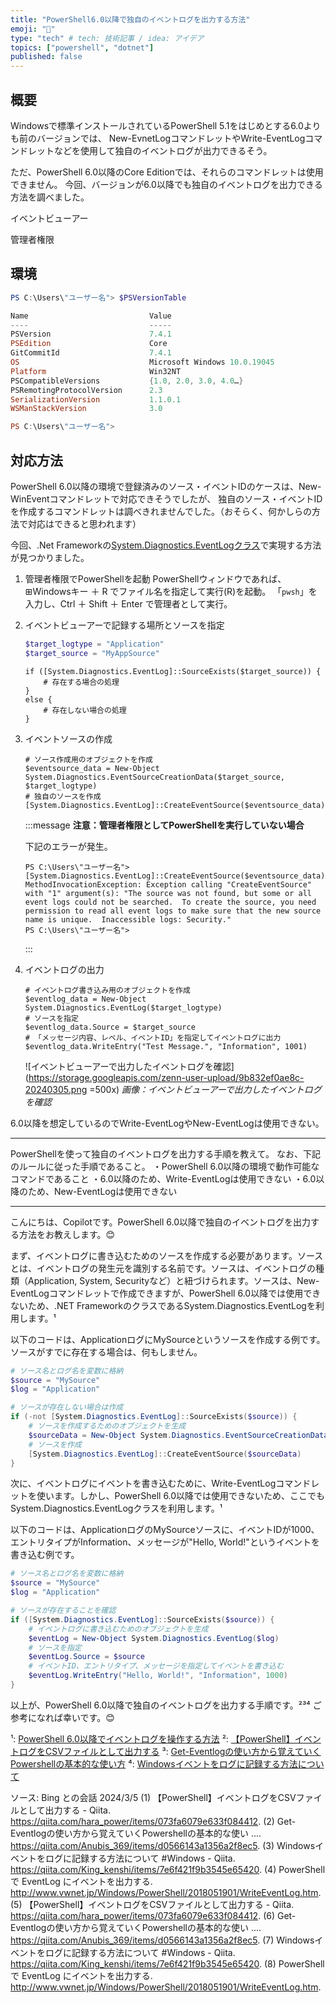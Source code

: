 ```yaml
---
title: "PowerShell6.0以降で独自のイベントログを出力する方法"
emoji: "🦁"
type: "tech" # tech: 技術記事 / idea: アイデア
topics: ["powershell", "dotnet"]
published: false
---
```

## 概要

Windowsで標準インストールされているPowerShell 5.1をはじめとする6.0よりも前のバージョンでは、
New-EvnetLogコマンドレットやWrite-EventLogコマンドレットなどを使用して独自のイベントログが出力できるそう。

ただ、PowerShell 6.0以降のCore Editionでは、それらのコマンドレットは使用できません。
今回、バージョンが6.0以降でも独自のイベントログを出力できる方法を調べました。

イベントビューアー

管理者権限

## 環境

```powershell
PS C:\Users\"ユーザー名"> $PSVersionTable

Name                           Value
----                           -----
PSVersion                      7.4.1
PSEdition                      Core
GitCommitId                    7.4.1
OS                             Microsoft Windows 10.0.19045
Platform                       Win32NT
PSCompatibleVersions           {1.0, 2.0, 3.0, 4.0…}
PSRemotingProtocolVersion      2.3
SerializationVersion           1.1.0.1
WSManStackVersion              3.0

PS C:\Users\"ユーザー名">
```

## 対応方法

PowerShell 6.0以降の環境で登録済みのソース・イベントIDのケースは、New-WinEventコマンドレットで対応できそうでしたが、
独自のソース・イベントIDを作成するコマンドレットは調べきれませんでした。（おそらく、何かしらの方法で対応はできると思われます）

今回、.Net Frameworkの[System.Diagnostics.EventLogクラス](https://learn.microsoft.com/ja-jp/dotnet/api/system.diagnostics.eventlog)で実現する方法が見つかりました。


1. 管理者権限でPowerShellを起動
    PowerShellウィンドウであれば、⊞Windowsキー ＋ R でファイル名を指定して実行(R)を起動。
    「`pwsh`」を入力し、Ctrl ＋ Shift ＋ Enter で管理者として実行。

1. イベントビューアーで記録する場所とソースを指定

    ```powershell
    $target_logtype = "Application"
    $target_source = "MyAppSource"
    ```

    ```powershell:存在するソースか判定する場合
    if ([System.Diagnostics.EventLog]::SourceExists($target_source)) {
        # 存在する場合の処理
    }
    else {
        # 存在しない場合の処理
    }
    ```

1. イベントソースの作成

    ```powershell:
    # ソース作成用のオブジェクトを作成
    $eventsource_data = New-Object System.Diagnostics.EventSourceCreationData($target_source, $target_logtype)
    # 独自のソースを作成
    [System.Diagnostics.EventLog]::CreateEventSource($eventsource_data)
    ```

    :::message
    **注意：管理者権限としてPowerShellを実行していない場合**

    下記のエラーが発生。

    ```powershell:
    PS C:\Users\"ユーザー名"> [System.Diagnostics.EventLog]::CreateEventSource($eventsource_data)
    MethodInvocationException: Exception calling "CreateEventSource" with "1" argument(s): "The source was not found, but some or all event logs could not be searched.  To create the source, you need permission to read all event logs to make sure that the new source name is unique.  Inaccessible logs: Security."
    PS C:\Users\"ユーザー名">
    ```

    :::

1. イベントログの出力

    ```powershell:
    # イベントログ書き込み用のオブジェクトを作成
    $eventlog_data = New-Object System.Diagnostics.EventLog($target_logtype)
    # ソースを指定
    $eventlog_data.Source = $target_source
    # 「メッセージ内容、レベル、イベントID」を指定してイベントログに出力
    $eventlog_data.WriteEntry("Test Message.", "Information", 1001)
    ```

    ![イベントビューアーで出力したイベントログを確認](https://storage.googleapis.com/zenn-user-upload/9b832ef0ae8c-20240305.png =500x)
    *画像：イベントビューアーで出力したイベントログを確認*



6.0以降を想定しているのでWrite-EventLogやNew-EventLogは使用できない。

-----

PowerShellを使って独自のイベントログを出力する手順を教えて。
なお、下記のルールに従った手順であること。
・PowerShell 6.0以降の環境で動作可能なコマンドであること
・6.0以降のため、Write-EventLogは使用できない
・6.0以降のため、New-EventLogは使用できない

-----

こんにちは、Copilotです。PowerShell 6.0以降で独自のイベントログを出力する方法をお教えします。😊

まず、イベントログに書き込むためのソースを作成する必要があります。ソースとは、イベントログの発生元を識別する名前です。ソースは、イベントログの種類（Application, System, Securityなど）と紐づけられます。ソースは、New-EventLogコマンドレットで作成できますが、PowerShell 6.0以降では使用できないため、.NET FrameworkのクラスであるSystem.Diagnostics.EventLogを利用します。¹

以下のコードは、ApplicationログにMySourceというソースを作成する例です。ソースがすでに存在する場合は、何もしません。

```powershell
# ソース名とログ名を変数に格納
$source = "MySource"
$log = "Application"

# ソースが存在しない場合は作成
if (-not [System.Diagnostics.EventLog]::SourceExists($source)) {
    # ソースを作成するためのオブジェクトを生成
    $sourceData = New-Object System.Diagnostics.EventSourceCreationData($source, $log)
    # ソースを作成
    [System.Diagnostics.EventLog]::CreateEventSource($sourceData)
}
```

次に、イベントログにイベントを書き込むために、Write-EventLogコマンドレットを使います。しかし、PowerShell 6.0以降では使用できないため、ここでもSystem.Diagnostics.EventLogクラスを利用します。¹

以下のコードは、ApplicationログのMySourceソースに、イベントIDが1000、エントリタイプがInformation、メッセージが"Hello, World!"というイベントを書き込む例です。

```powershell
# ソース名とログ名を変数に格納
$source = "MySource"
$log = "Application"

# ソースが存在することを確認
if ([System.Diagnostics.EventLog]::SourceExists($source)) {
    # イベントログに書き込むためのオブジェクトを生成
    $eventLog = New-Object System.Diagnostics.EventLog($log)
    # ソースを指定
    $eventLog.Source = $source
    # イベントID、エントリタイプ、メッセージを指定してイベントを書き込む
    $eventLog.WriteEntry("Hello, World!", "Information", 1000)
}
```

以上が、PowerShell 6.0以降で独自のイベントログを出力する手順です。²³⁴ ご参考になれば幸いです。😊

¹: [PowerShell 6.0以降でイベントログを操作する方法](^1^)
²: [【PowerShell】イベントログをCSVファイルとして出力する](^2^)
³: [Get-Eventlogの使い方から覚えていくPowershellの基本的な使い方](^3^)
⁴: [Windowsイベントをログに記録する方法について](^4^)

ソース: Bing との会話 2024/3/5
(1) 【PowerShell】イベントログをCSVファイルとして出力する - Qiita. https://qiita.com/hara_power/items/073fa6079e633f084412.
(2) Get-Eventlogの使い方から覚えていくPowershellの基本的な使い .... https://qiita.com/Anubis_369/items/d0566143a1356a2f8ec5.
(3) Windowsイベントをログに記録する方法について #Windows - Qiita. https://qiita.com/King_kenshi/items/7e6f421f9b3545e65420.
(4) PowerShell で EventLog にイベントを出力する. http://www.vwnet.jp/Windows/PowerShell/2018051901/WriteEventLog.htm.
(5) 【PowerShell】イベントログをCSVファイルとして出力する - Qiita. https://qiita.com/hara_power/items/073fa6079e633f084412.
(6) Get-Eventlogの使い方から覚えていくPowershellの基本的な使い .... https://qiita.com/Anubis_369/items/d0566143a1356a2f8ec5.
(7) Windowsイベントをログに記録する方法について #Windows - Qiita. https://qiita.com/King_kenshi/items/7e6f421f9b3545e65420.
(8) PowerShell で EventLog にイベントを出力する. http://www.vwnet.jp/Windows/PowerShell/2018051901/WriteEventLog.htm.